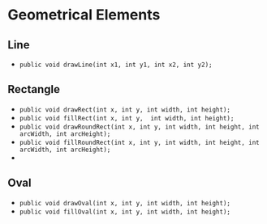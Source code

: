 # Geometrical Elements

## Line
- ```public void drawLine(int x1, int y1, int x2, int y2);```

## Rectangle
- ```public void drawRect(int x, int y, int width, int height);```
- ```public void fillRect(int x, int y,  int width, int height);```
- ```public void drawRoundRect(int x, int y, int width, int height, int arcWidth, int arcHeight);```
- ```public void fillRoundRect(int x, int y, int width, int height, int arcWidth, int arcHeight);```
- 
## Oval
- ```public void drawOval(int x, int y, int width, int height);```
- ```public void fillOval(int x, int y, int width, int height);```
